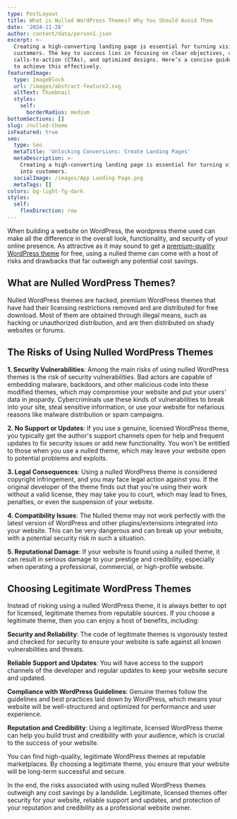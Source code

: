 ```yaml
---
type: PostLayout
title: What is Nulled WordPress Themes? Why You Should Avoid Them
date: '2024-11-28'
author: content/data/person1.json
excerpt: >-
  Creating a high-converting landing page is essential for turning visitors into
  customers. The key to success lies in focusing on clear objectives, compelling
  calls-to-action (CTAs), and optimized designs. Here’s a concise guide on how
  to achieve this effectively.
featuredImage:
  type: ImageBlock
  url: /images/abstract-feature2.svg
  altText: Thumbnail
  styles:
    self:
      borderRadius: medium
bottomSections: []
slug: /nulled-theme
isFeatured: true
seo:
  type: Seo
  metaTitle: 'Unlocking Conversions: Create Landing Pages'
  metaDescription: >-
    Creating a high-converting landing page is essential for turning visitors
    into customers.
  socialImage: /images/App Landing Page.png
  metaTags: []
colors: bg-light-fg-dark
styles:
  self:
    flexDirection: row
---
```

When building a website on WordPress, the wordpress theme used can make all the difference in the overall look, functionality, and security of your online presence. As attractive as it may sound to get a [premium-quality WordPress theme](https://cozythemes.com/) for free, using a nulled theme can come with a host of risks and drawbacks that far outweigh any potential cost savings.

## What are Nulled WordPress Themes?

Nulled WordPress themes are hacked, premium WordPress themes that have had their licensing restrictions removed and are distributed for free download. Most of them are obtained through illegal means, such as hacking or unauthorized distribution, and are then distributed on shady websites or forums.

## The Risks of Using Nulled WordPress Themes

**1. Security Vulnerabilities**: Among the main risks of using nulled WordPress themes is the risk of security vulnerabilities. Bad actors are capable of embedding malware, backdoors, and other malicious code into these modified themes, which may compromise your website and put your users' data in jeopardy. Cybercriminals use these kinds of vulnerabilities to break into your site, steal sensitive information, or use your website for nefarious reasons like malware distribution or spam campaigns.

**2. No Support or Updates**: If you use a genuine, licensed WordPress theme, you typically get the author's support channels open for help and frequent updates to fix security issues or add new functionality. You won't be entitled to those when you use a nulled theme, which may leave your website open to potential problems and exploits.

**3. Legal Consequences**: Using a nulled WordPress theme is considered copyright infringement, and you may face legal action against you. If the original developer of the theme finds out that you're using their work without a valid license, they may take you to court, which may lead to fines, penalties, or even the suspension of your website.

**4. Compatibility Issues**: The Nulled theme may not work perfectly with the latest version of WordPress and other plugins/extensions integrated into your website. This can be very dangerous and can break up your website, with a potential security risk in such a situation.

**5. Reputational Damage**: If your website is found using a nulled theme, it can result in serious damage to your prestige and credibility, especially when operating a professional, commercial, or high-profile website.

## Choosing Legitimate WordPress Themes

Instead of risking using a nulled WordPress theme, it is always better to opt for licensed, legitimate themes from reputable sources. If you choose a legitimate theme, then you can enjoy a host of benefits, including:

**Security and Reliability**: The code of legitimate themes is vigorously tested and checked for security to ensure your website is safe against all known vulnerabilities and threats.

**Reliable Support and Updates**: You will have access to the support channels of the developer and regular updates to keep your website secure and updated.

**Compliance with WordPress Guidelines**: Genuine themes follow the guidelines and best practices laid down by WordPress, which means your website will be well-structured and optimized for performance and user experience.

**Reputation and Credibility**: Using a legitimate, licensed WordPress theme can help you build trust and credibility with your audience, which is crucial to the success of your website.

You can find high-quality, legitimate WordPress themes at reputable marketplaces. By choosing a legitimate theme, you ensure that your website will be long-term successful and secure.

In the end, the risks associated with using nulled WordPress themes outweigh any cost savings by a landslide. Legitimate, licensed themes offer security for your website, reliable support and updates, and protection of your reputation and credibility as a professional website owner.



